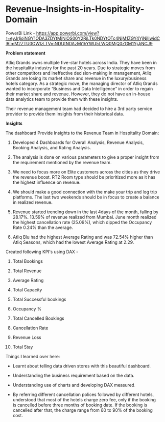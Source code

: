 # Revenue-Insights-in-Hospitality-Domain

PowerBi Link - https://app.powerbi.com/view?r=eyJrIjoiNGY1ODA3ZDYtMjNiOS00Y2RjLTk0NDYtOTc4NjM1ZGY4YjNjIiwidCI6ImM2ZTU0OWIzLTVmNDUtNDAzMi1hYWU5LWQ0MjQ0ZGM1YjJjNCJ9

**Problem statement**

Atliq Grands owns multiple five-star hotels across India. They have been in the hospitality industry for the past 20 years. Due to strategic moves from other competitors and ineffective decision-making in management, Atliq Grands are losing its market share and revenue in the luxury/business hotels category. As a strategic move, the managing director of Atliq Grands wanted to incorporate “Business and Data Intelligence” in order to regain their market share and revenue. However, they do not have an in-house data analytics team to provide them with these insights.

Their revenue management team had decided to hire a 3rd party service provider to provide them insights from their historical data.

**Insights**

The dashboard Provide Insights to the Revenue Team in Hospitality Domain:

 1. Developed 4 Dashboards for Overall Analysis, Revenue Analysis, Booking Analysis, and Rating Analysis.
    
2. The analysis is done on various parameters to give a proper insight from the requirement mentioned by the revenue team.
  
3. We need to focus more on Elite customers across the cities as they drive the revenue boost. RT2 Room type should be prioritized more as it has the highest influence on revenue.
   
4. We should make a good connection with the make your trip and log trip platforms. The last two weekends should be in focus to create a balance in realized revenue.
   
5. Revenue started trending down in the last 4days of the month, falling by 28.17%.
13.59% of revenue realized from Mumbai. June month realized the highest cancellation rate (25.09%), which dipped the Occupancy Rate 0.24% than the average.
   
6. Atliq Blu had the highest Average Rating and was 72.54% higher than Atliq Seasons, which had the lowest Average Rating at 2.29.


Created following KPI's using DAX -

1. Total Bookings
 
2. Total Revenue
   
3. Average Rating
   
4. Total Capacity
   
5. Total Successful bookings
   
6. Occupancy %
   
7. Total Cancelled Bookings
   
8. Cancellation Rate
   
9. Revenue Loss
    
10. Total Stay

Things I learned over here:

* Learnt about telling data driven stores with this beautiful dashboard.
   
* Understanding the business requirement based on the data.
   
* Understanding use of charts and developing DAX measured.

* By referring different cancellation polices followed by different hotels, understood that most of the hotels charge zero fee, only if the booking is cancelled before three months of booking date. If the booking is cancelled after that, the charge range from 60 to 90% of the booking cost.
